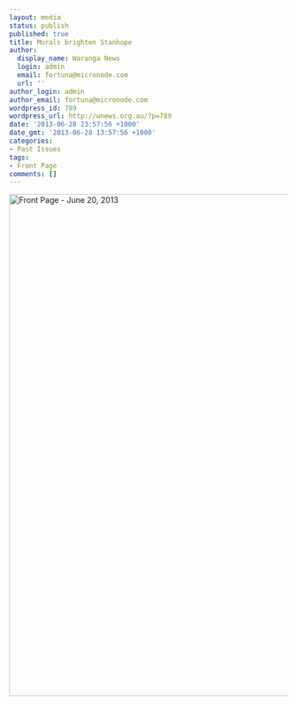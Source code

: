 ```yaml
---
layout: media
status: publish
published: true
title: Murals brighten Stanhope
author:
  display_name: Waranga News
  login: admin
  email: fortuna@micronode.com
  url: ''
author_login: admin
author_email: fortuna@micronode.com
wordpress_id: 789
wordpress_url: http://wnews.org.au/?p=789
date: '2013-06-28 23:57:56 +1000'
date_gmt: '2013-06-28 13:57:56 +1000'
categories:
- Past Issues
tags:
- Front Page
comments: []
---
```


<a href="http://wnews.org.au/wp-content/uploads/2013/06/frontpage-20130620.pdf"><img class="alignnone size-full wp-image-787" alt="Front Page - June 20, 2013" src="http://wnews.org.au/wp-content/uploads/2013/06/frontpage-20130620.png" width="624" height="907" /></a>
